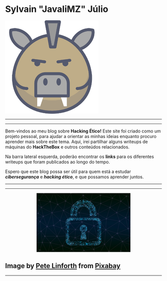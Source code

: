 # Sylvain "JavaliMZ" Júlio

<img src="Assets/Introducao/javali.png" width="300">

---

---

Bem-vindos ao meu blog sobre **Hacking Ético!** Este site foi criado como um projeto pessoal, para ajudar a orientar as minhas ideias enquanto procuro aprender mais sobre este tema. Aqui, irei partilhar alguns writeups de máquinas do **HackTheBox** e outros conteúdos relacionados.

Na barra lateral esquerda, poderão encontrar os **links** para os diferentes writeups que foram publicados ao longo do tempo.

Espero que este blog possa ser útil para quem está a estudar **_cibersegurança_** e **_hacking ético_**, e que possamos aprender juntos.

---

---

<center>
<img src="Assets/Introducao/cyber.jpg" width="60%">
</center>

## Image by <a href="https://pixabay.com/users/thedigitalartist-202249/?utm_source=link-attribution&amp;utm_medium=referral&amp;utm_campaign=image&amp;utm_content=4868172">Pete Linforth</a> from <a href="https://pixabay.com/?utm_source=link-attribution&amp;utm_medium=referral&amp;utm_campaign=image&amp;utm_content=4868172">Pixabay</a>

---
